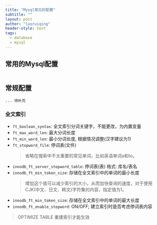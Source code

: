 ```yaml
---
title: "Mysql常见的配置"
subtitle: ""
layout: post
author: "luoruiqing"
header-style: text
tags:
  - database
  - mysql
---
```


## 常用的Mysql配置
```

```

## 常规配置
```
... 待补充
```

### 全文索引
- `ft_boolean_syntax`: 全文索引分词关键字，不能更改，为内置变量
- `ft_max_word_len`: 最大分词长度
- `ft_min_word_len`: 最小分词长度, 根据情况调整(汉字建议为1)
- `ft_stopword_file`: 停词表(文件)
    > 省略在搜索中不太重要的常见单词，比如英语单词a和to。
- `innodb_ft_server_stopword_table`: 停词表(表) 格式: 库名/表名
- `innodb_ft_min_token_size`: 存储在全文索引中的单词的最小长度
    > 增加这个值可以减少索引的大小，从而加快查询的速度，对于使用CJK(中文、日文、韩文)字符集的内容，指定值为1。
- `innodb_ft_min_token_size`: 存储在全文索引中的单词的最大长度
- `innodb_ft_enable_stopword`: ON/OFF; 建立索引时是否考虑停词表内容
> OPTIMIZE TABLE 重建索引才能生效